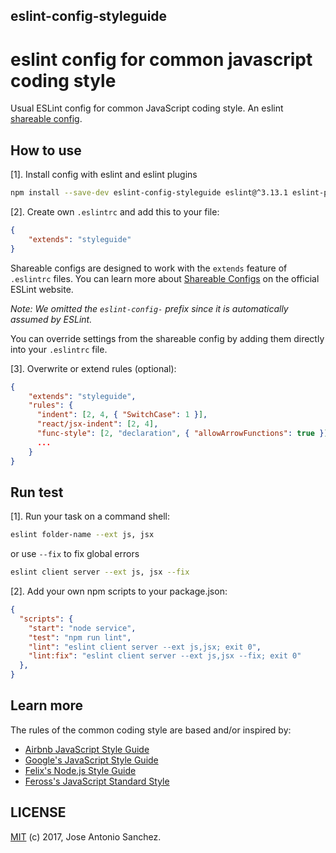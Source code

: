 eslint-config-styleguide
----------
# eslint config for common javascript coding style

Usual ESLint config for common JavaScript coding style. An eslint [shareable config](http://eslint.org/docs/developer-guide/shareable-configs).


## How to use

[1]. Install config with eslint and eslint plugins

```sh
npm install --save-dev eslint-config-styleguide eslint@^3.13.1 eslint-plugin-promise eslint-plugin-fetch eslint-plugin-import eslint-plugin-no-require-lodash eslint-plugin-prefer-spread eslint-plugin-react eslint-plugin-more
```


[2]. Create own `.eslintrc` and add this to your file:

```json
{
    "extends": "styleguide"
}
```


Shareable configs are designed to work with the `extends` feature of `.eslintrc` files. You can learn more about [Shareable Configs](http://eslint.org/docs/developer-guide/shareable-configs) on the official ESLint website.


*Note: We omitted the `eslint-config-` prefix since it is automatically assumed by ESLint.*

You can override settings from the shareable config by adding them directly into your `.eslintrc` file.

[3]. Overwrite or extend rules (optional):

```json
{
    "extends": "styleguide",
    "rules": {
      "indent": [2, 4, { "SwitchCase": 1 }],
      "react/jsx-indent": [2, 4],
      "func-style": [2, "declaration", { "allowArrowFunctions": true }],
      ...
    }
}
```


## Run test

[1]. Run your task on a command shell:

```sh
eslint folder-name --ext js, jsx
```

or use `--fix` to fix global errors

```sh
eslint client server --ext js, jsx --fix
```

[2]. Add your own npm scripts to your package.json:

```json
{
  "scripts": {
    "start": "node service",
    "test": "npm run lint",
    "lint": "eslint client server --ext js,jsx; exit 0",
    "lint:fix": "eslint client server --ext js,jsx --fix; exit 0"
  },
}
```


## Learn more

The rules of the common coding style are based and/or inspired by:

 * [Airbnb JavaScript Style Guide](https://github.com/airbnb/javascript)
 * [Google's JavaScript Style Guide](https://google.github.io/styleguide/javascriptguide.xml)
 * [Felix's Node.js Style Guide](https://github.com/felixge/node-style-guide)
 * [Feross's JavaScript Standard Style](http://standardjs.com)


## LICENSE

[MIT](https://github.com/jasancheg/eslint-config-styleguide/blob/master/LICENSE) (c) 2017, Jose Antonio Sanchez.

